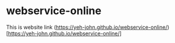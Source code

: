 # webservice-online

This is website link
(https://yeh-john.github.io/webservice-online/)[https://yeh-john.github.io/webservice-online/]
